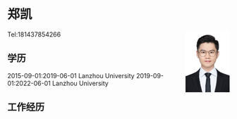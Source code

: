 # 郑凯

<img src="https://raw.githubusercontent.com/zhengkai15/Resume-kaizheng/main/pic/%E6%B5%B7%E9%A9%AC%E4%BD%93%E4%B8%80%E5%AF%B8%E7%99%BD%E5%BA%95.jpg" alt="drawing" width="100" align='right'/>
Tel:181437854266

## 学历

2015-09-01:2019-06-01 Lanzhou University
2019-09-01:2022-06-01 Lanzhou University

## 工作经历
